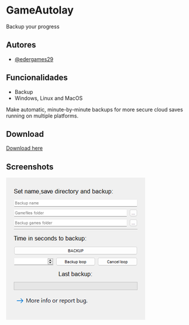 # GameAutolay
Backup your progress

## Autores

- [@edergames29](https://github.com/edergames29)



## Funcionalidades

- Backup
- Windows, Linux and MacOS

Make automatic, minute-by-minute backups for more secure cloud saves running on multiple platforms.

## Download
[Download here](https://github.com/edergames29/GameAutolay/releases/tag/v1.0)

## Screenshots

![App Screenshot](demonstrationl.png)


